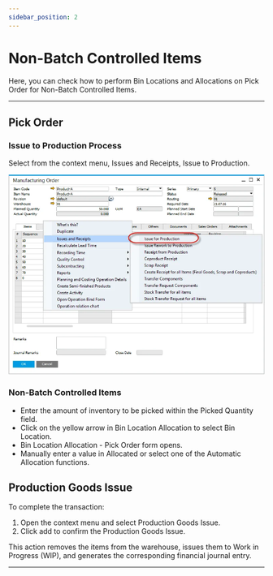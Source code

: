 ```yaml
---
sidebar_position: 2
---
```


# Non-Batch Controlled Items

Here, you can check how to perform Bin Locations and Allocations on Pick Order for Non-Batch Controlled Items.

---

## Pick Order

### Issue to Production Process

Select from the context menu, Issues and Receipts, Issue to Production.

![Issue for production](./media/non-batch-controlled-items/issue-for-production.webp)

### Non-Batch Controlled Items

- Enter the amount of inventory to be picked within the Picked Quantity field.
- Click on the yellow arrow in Bin Location Allocation to select Bin Location.
- Bin Location Allocation - Pick Order form opens.
- Manually enter a value in Allocated or select one of the Automatic Allocation functions.

## Production Goods Issue

To complete the transaction:

1. Open the context menu and select Production Goods Issue.
2. Click add to confirm the Production Goods Issue.

This action removes the items from the warehouse, issues them to Work in Progress (WIP), and generates the corresponding financial journal entry.

---
